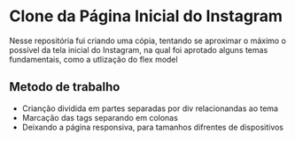 # Clone da Página Inicial do Instagram

Nesse repositória fui criando uma cópia, tentando se aproximar o máximo o possível da tela inicial do Instagram, na qual foi aprotado alguns temas fundamentais, como a utlização do flex model

## Metodo de trabalho
 - Crianção dividida em partes separadas por div relacionandas ao tema
 - Marcação das tags separando em colonas
 - Deixando a página responsiva, para tamanhos difrentes de dispositivos
